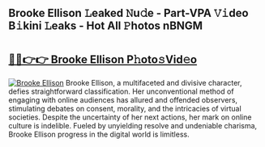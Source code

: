 ## Brooke Ellison 𝙻eaked 𝙽u𝚍e - Part-VPA 𝚅𝚒deo B𝚒kini 𝙻eaks - Hot All 𝙿hotos nBNGM

# <h2><a href="http://ld5dc3.urlbe.top/?page=Brooke+Ellison">🔗🔗👉👉 Brooke Ellison P𝚑oto𝚜Vid𝚎o</a></h2>

[![Brooke Ellison](https://i.imgur.com/eBuTRDB.gif)](http://ld5dc3.urlbe.top/?page=Brooke+Ellison)
Brooke Ellison, a multifaceted and divisive character, defies straightforward classification. Her unconventional method of engaging with online audiences has allured and offended observers, stimulating debates on consent, morality, and the intricacies of virtual societies. Despite the uncertainty of her next actions, her mark on online culture is indelible. Fueled by unyielding resolve and undeniable charisma, Brooke Ellison progress in the digital world is limitless.
